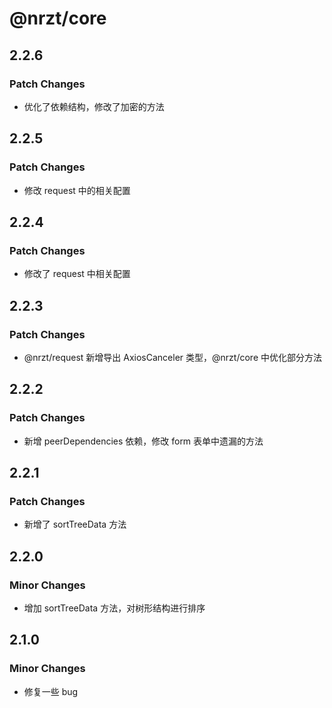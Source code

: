 # @nrzt/core

## 2.2.6

### Patch Changes

- 优化了依赖结构，修改了加密的方法

## 2.2.5

### Patch Changes

- 修改 request 中的相关配置

## 2.2.4

### Patch Changes

- 修改了 request 中相关配置

## 2.2.3

### Patch Changes

- @nrzt/request 新增导出 AxiosCanceler 类型，@nrzt/core 中优化部分方法

## 2.2.2

### Patch Changes

- 新增 peerDependencies 依赖，修改 form 表单中遗漏的方法

## 2.2.1

### Patch Changes

- 新增了 sortTreeData 方法

## 2.2.0

### Minor Changes

- 增加 sortTreeData 方法，对树形结构进行排序

## 2.1.0

### Minor Changes

- 修复一些 bug
